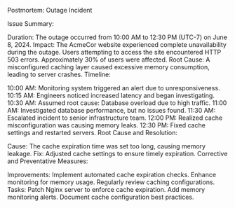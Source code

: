 Postmortem: Outage Incident

Issue Summary:

Duration: The outage occurred from 10:00 AM to 12:30 PM (UTC-7) on June 8, 2024.
Impact: The AcmeCor website experienced complete unavailability during the outage. Users attempting to access the site encountered HTTP 503 errors. Approximately 30% of users were affected.
Root Cause: A misconfigured caching layer caused excessive memory consumption, leading to server crashes.
Timeline:

10:00 AM: Monitoring system triggered an alert due to unresponsiveness.
10:15 AM: Engineers noticed increased latency and began investigating.
10:30 AM: Assumed root cause: Database overload due to high traffic.
11:00 AM: Investigated database performance, but no issues found.
11:30 AM: Escalated incident to senior infrastructure team.
12:00 PM: Realized cache misconfiguration was causing memory leaks.
12:30 PM: Fixed cache settings and restarted servers.
Root Cause and Resolution:

Cause: The cache expiration time was set too long, causing memory leakage.
Fix: Adjusted cache settings to ensure timely expiration.
Corrective and Preventative Measures:

Improvements:
Implement automated cache expiration checks.
Enhance monitoring for memory usage.
Regularly review caching configurations.
Tasks:
Patch Nginx server to enforce cache expiration.
Add memory monitoring alerts.
Document cache configuration best practices.
